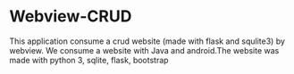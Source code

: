 # Webview-CRUD
This application consume a crud website (made with flask and squlite3) by webview.
We consume a website with Java and android.The website was made with python 3, sqlite, flask, bootstrap
